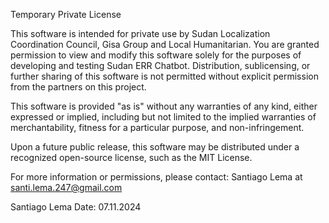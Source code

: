 Temporary Private License

This software is intended for private use by Sudan Localization Coordination Council, Gisa Group and Local Humanitarian. You are granted permission to view and modify this software solely for the purposes of developing and testing Sudan ERR Chatbot. Distribution, sublicensing, or further sharing of this software is not permitted without explicit permission from the partners on this project. 

This software is provided "as is" without any warranties of any kind, either expressed or implied, including but not limited to the implied warranties of merchantability, fitness for a particular purpose, and non-infringement.

Upon a future public release, this software may be distributed under a recognized open-source license, such as the MIT License.

For more information or permissions, please contact: Santiago Lema at santi.lema.247@gmail.com

Santiago Lema 
Date: 07.11.2024
